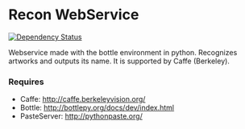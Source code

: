 Recon WebService
================
[![Dependency Status](https://gemnasium.com/eMuseum/recon-webservice.svg)](https://gemnasium.com/eMuseum/recon-webservice)

Webservice made with the bottle environment in python. Recognizes artworks and outputs its name. It is supported by Caffe (Berkeley).

### Requires
* Caffe: http://caffe.berkeleyvision.org/
* Bottle: http://bottlepy.org/docs/dev/index.html
* PasteServer: http://pythonpaste.org/

